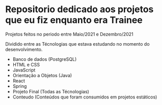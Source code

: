 # Repositorio dedicado aos projetos que eu fiz enquanto era Trainee 
Projetos feitos no periodo entre  Maio/2021 e Dezembro/2021

Dividido entre as Técnologias que estava estudando no momento do desenvolvimento.
- Banco de dados (PostgreSQL)
- HTML e CSS
- JavaScript
- Orientação a Objetos (Java)
- React
- Spring
- Projeto Final (Todas as Técnologias)
- Conteudo (Conteúdos que foram consumidos em projetos estáticos)
